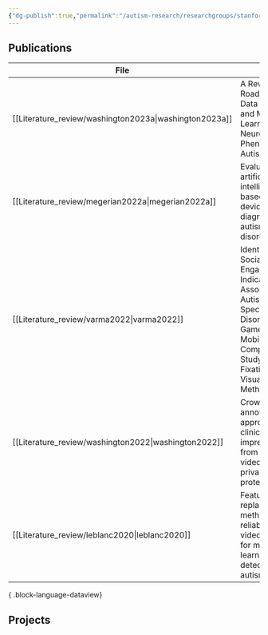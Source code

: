 ```yaml
---
{"dg-publish":true,"permalink":"/autism-research/researchgroups/stanford/"}
---
```


## Publications

| File                                                      | title                                                                                                                                                                                | published | journal                                  | Paper_type     | DOI                                                                                                                             |
| --------------------------------------------------------- | ------------------------------------------------------------------------------------------------------------------------------------------------------------------------------------ | --------- | ---------------------------------------- | -------------- | ------------------------------------------------------------------------------------------------------------------------------- |
| [[Literature_review/washington2023a\|washington2023a]] | A Review of and Roadmap for Data Science and Machine Learning for the Neuropsychiatric Phenotype of Autism                                                                           | 2023      | Annual Review of Biomedical Data Science | journalArticle | <ul><li>https://www.doi.org/10.1146/annurev-biodatasci-020722-125454</li><li>10.1146/annurev-biodatasci-020722-125454</li></ul> |
| [[Literature_review/megerian2022a\|megerian2022a]]     | Evaluation of an artificial intelligence-based medical device for diagnosis of autism spectrum disorder                                                                              | 2022      | npj Digital Medicine                     | journalArticle | <ul><li>https://www.doi.org/10.1038/s41746-022-00598-6</li><li>10.1038/s41746-022-00598-6</li></ul>                             |
| [[Literature_review/varma2022\|varma2022]]             | Identification of Social Engagement Indicators Associated With Autism Spectrum Disorder Using a Game-Based Mobile App Comparative Study of Gaze Fixation and Visual Scanning Methods | 2022      | Journal of Medical Internet Research     | journalArticle | <ul><li>https://www.doi.org/10.2196/31830</li><li>10.2196/31830</li></ul>                                                       |
| [[Literature_review/washington2022\|washington2022]]   | Crowd annotations can approximate clinical autism impressions from short home videos with privacy protections                                                                        | 2022      | Intelligence-Based Medicine              | journalArticle | <ul><li>https://www.doi.org/10.1016/j.ibmed.2022.100056</li><li>10.1016/j.ibmed.2022.100056</li></ul>                           |
| [[Literature_review/leblanc2020\|leblanc2020]]         | Feature replacement methods enable reliable home video analysis for machine learning detection of autism                                                                             | 2020      | Scientific Reports                       | journalArticle | <ul><li>https://www.doi.org/10.1038/s41598-020-76874-w</li><li>10.1038/s41598-020-76874-w</li></ul>                             |

{ .block-language-dataview}



## Projects
